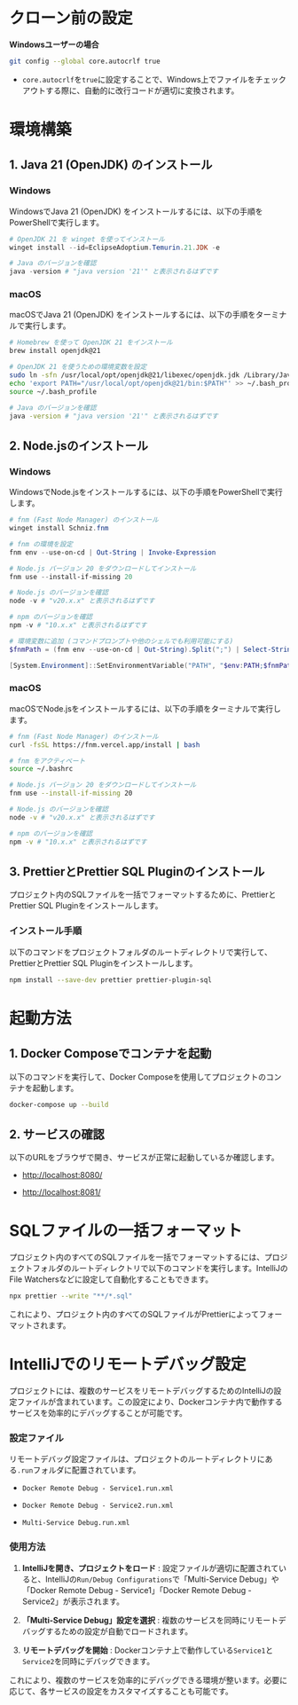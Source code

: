 # クローン前の設定 
**Windowsユーザーの場合** 

```bash
git config --global core.autocrlf true
```
 
- `core.autocrlf`を`true`に設定することで、Windows上でファイルをチェックアウトする際に、自動的に改行コードが適切に変換されます。

# 環境構築 

## 1. Java 21 (OpenJDK) のインストール 

### Windows 

WindowsでJava 21 (OpenJDK) をインストールするには、以下の手順をPowerShellで実行します。


```powershell
# OpenJDK 21 を winget を使ってインストール
winget install --id=EclipseAdoptium.Temurin.21.JDK -e

# Java のバージョンを確認
java -version # "java version '21'" と表示されるはずです
```

### macOS 

macOSでJava 21 (OpenJDK) をインストールするには、以下の手順をターミナルで実行します。


```bash
# Homebrew を使って OpenJDK 21 をインストール
brew install openjdk@21

# OpenJDK 21 を使うための環境変数を設定
sudo ln -sfn /usr/local/opt/openjdk@21/libexec/openjdk.jdk /Library/Java/JavaVirtualMachines/openjdk-21.jdk
echo 'export PATH="/usr/local/opt/openjdk@21/bin:$PATH"' >> ~/.bash_profile
source ~/.bash_profile

# Java のバージョンを確認
java -version # "java version '21'" と表示されるはずです
```

## 2. Node.jsのインストール 

### Windows 

WindowsでNode.jsをインストールするには、以下の手順をPowerShellで実行します。


```powershell
# fnm (Fast Node Manager) のインストール
winget install Schniz.fnm

# fnm の環境を設定
fnm env --use-on-cd | Out-String | Invoke-Expression

# Node.js バージョン 20 をダウンロードしてインストール
fnm use --install-if-missing 20

# Node.js のバージョンを確認
node -v # "v20.x.x" と表示されるはずです

# npm のバージョンを確認
npm -v # "10.x.x" と表示されるはずです

# 環境変数に追加 (コマンドプロンプトや他のシェルでも利用可能にする)
$fnmPath = (fnm env --use-on-cd | Out-String).Split(";") | Select-String -Pattern "C:\\.*\.fnm\\node-versions\\v20.*\\bin"

[System.Environment]::SetEnvironmentVariable("PATH", "$env:PATH;$fnmPath", [System.EnvironmentVariableTarget]::User)
```

### macOS 

macOSでNode.jsをインストールするには、以下の手順をターミナルで実行します。


```bash
# fnm (Fast Node Manager) のインストール
curl -fsSL https://fnm.vercel.app/install | bash

# fnm をアクティベート
source ~/.bashrc

# Node.js バージョン 20 をダウンロードしてインストール
fnm use --install-if-missing 20

# Node.js のバージョンを確認
node -v # "v20.x.x" と表示されるはずです

# npm のバージョンを確認
npm -v # "10.x.x" と表示されるはずです
```

## 3. PrettierとPrettier SQL Pluginのインストール 

プロジェクト内のSQLファイルを一括でフォーマットするために、PrettierとPrettier SQL Pluginをインストールします。

### インストール手順 

以下のコマンドをプロジェクトフォルダのルートディレクトリで実行して、PrettierとPrettier SQL Pluginをインストールします。


```bash
npm install --save-dev prettier prettier-plugin-sql
```

# 起動方法 

## 1. Docker Composeでコンテナを起動 

以下のコマンドを実行して、Docker Composeを使用してプロジェクトのコンテナを起動します。


```bash
docker-compose up --build
```

## 2. サービスの確認 

以下のURLをブラウザで開き、サービスが正常に起動しているか確認します。
 
- [http://localhost:8080/](http://localhost:8080/)
 
- [http://localhost:8081/](http://localhost:8081/)

# SQLファイルの一括フォーマット 

プロジェクト内のすべてのSQLファイルを一括でフォーマットするには、プロジェクトフォルダのルートディレクトリで以下のコマンドを実行します。IntelliJのFile Watchersなどに設定して自動化することもできます。


```bash
npx prettier --write "**/*.sql"
```

これにより、プロジェクト内のすべてのSQLファイルがPrettierによってフォーマットされます。

# IntelliJでのリモートデバッグ設定 

プロジェクトには、複数のサービスをリモートデバッグするためのIntelliJの設定ファイルが含まれています。この設定により、Dockerコンテナ内で動作するサービスを効率的にデバッグすることが可能です。

### 設定ファイル 
リモートデバッグ設定ファイルは、プロジェクトのルートディレクトリにある`.run`フォルダに配置されています。 
- `Docker Remote Debug - Service1.run.xml`
 
- `Docker Remote Debug - Service2.run.xml`
 
- `Multi-Service Debug.run.xml`

### 使用方法 
 
1. **IntelliJを開き、プロジェクトをロード** : 設定ファイルが適切に配置されていると、IntelliJの`Run/Debug Configurations`で「Multi-Service Debug」や「Docker Remote Debug - Service1」「Docker Remote Debug - Service2」が表示されます。
 
2. **「Multi-Service Debug」設定を選択** : 複数のサービスを同時にリモートデバッグするための設定が自動でロードされます。
 
3. **リモートデバッグを開始** : Dockerコンテナ上で動作している`Service1`と`Service2`を同時にデバッグできます。

これにより、複数のサービスを効率的にデバッグできる環境が整います。必要に応じて、各サービスの設定をカスタマイズすることも可能です。

